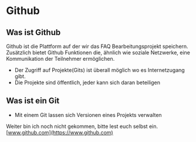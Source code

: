 # Github

## Was ist Github

Github ist die Plattform auf der wir das FAQ Bearbeitungsprojekt speichern. Zusätzlich bietet Github Funktionen die, ähnlich wie soziale Netzwerke, eine Kommunikation der Teilnehmer ermöglichen.  

- Der Zugriff auf Projekte(Gits) ist überall möglich wo es Internetzugang gibt.
- Die Projekte sind öffentlich, jeder kann sich daran beteiligen

## Was ist ein Git

- Mit einem Git lassen sich Versionen eines Projekts verwalten

Weiter bin ich noch nicht gekommen, bitte lest euch selbst ein.
[www.github.com](https://www.github.com)

